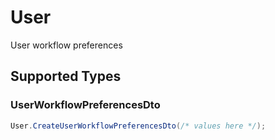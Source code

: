 # User

User workflow preferences


## Supported Types

### UserWorkflowPreferencesDto

```csharp
User.CreateUserWorkflowPreferencesDto(/* values here */);
```
